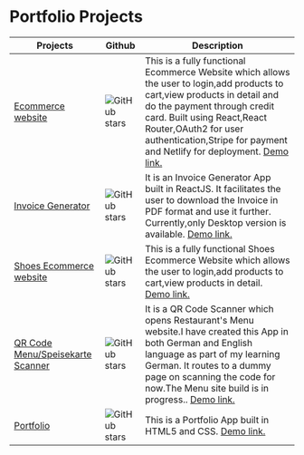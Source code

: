 # Portfolio Projects

| Projects                                                                                | Github                                                                                                                      | Description                                                                                                                                                                                                                                                                                                                                |
| --------------------------------------------------------------------------------------- | --------------------------------------------------------------------------------------------------------------------------- | ------------------------------------------------------------------------------------------------------------------------------------------------------------------------------------------------------------------------------------------------------------------------------------------------------------------------------------------ |
| [Ecommerce website](https://github.com/kritika27/ecommerce-store-reactjs-stripe-oauth2) | ![GitHub stars](https://img.shields.io/github/stars/kritika27/ecommerce-store-reactjs-stripe-oauth2?style=flat&label=Stars) | This is a fully functional Ecommerce Website which allows the user to login,add products to cart,view products in detail and do the payment through credit card. Built using React,React Router,OAuth2 for user authentication,Stripe for payment and Netlify for deployment. [Demo link.](https://competent-engelbart-3915c0.netlify.app/)    |
| [Invoice Generator](https://github.com/kritika27/invoice-generator-react) | ![GitHub stars](https://img.shields.io/github/stars/kritika27/invoice-generator-react?style=flat&label=Stars) | It is an Invoice Generator App built in ReactJS. It facilitates the user to download the Invoice in PDF format and use it further. Currently,only Desktop version is available. [Demo link.](https://dynamic-stardust-6d7101.netlify.app/)    |
| [Shoes Ecommerce website](https://github.com/kritika27/react-shoes-store-version1) | ![GitHub stars](https://img.shields.io/github/stars/kritika27/react-shoes-store-version1?style=flat&label=Stars) | This is a fully functional Shoes Ecommerce Website which allows the user to login,add products to cart,view products in detail. [Demo link.]()    |
| [QR Code Menu/Speisekarte Scanner](https://github.com/kritika27/qrcode-reader-restaurant-menu-react) | ![GitHub stars](https://img.shields.io/github/stars/kritika27/qrcode-reader-restaurant-menu-react?style=flat&label=Stars) | It is a QR Code Scanner which opens Restaurant's Menu website.I have created this App in both German and English language as part of my learning German. It routes to a dummy page on scanning the code for now.The Menu site build is in progress.. [Demo link.](https://warm-biscochitos-edf8ef.netlify.app/)    |
| [Portfolio](https://github.com/kritika27/portfolio) | ![GitHub stars](https://img.shields.io/github/stars/kritika27/portfolio?style=flat&label=Stars) | This is a Portfolio App built in HTML5 and CSS. [Demo link.](https://kritika27.github.io/portfolio/)    |
